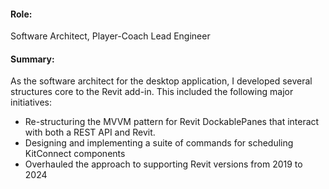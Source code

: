 #### Role:
Software Architect, Player-Coach Lead Engineer

#### Summary:
As the software architect for the desktop application, I developed several structures core to the Revit add-in. This included the following major initiatives:
-  Re-structuring the MVVM pattern for Revit DockablePanes that interact with both a REST API and Revit. 
-  Designing and implementing a suite of commands for scheduling KitConnect components
-  Overhauled the approach to supporting Revit versions from 2019 to 2024

